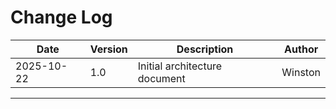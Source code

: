 # Change Log

| Date | Version | Description | Author |
|------|---------|-------------|--------|
| 2025-10-22 | 1.0 | Initial architecture document | Winston |

---
